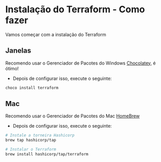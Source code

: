 # Instalação do Terraform - Como fazer

Vamos começar com a instalação do Terraform

## Janelas
Recomendo usar o Gerenciador de Pacotes do Windows [Chocolatey](https://chocolatey.org/), é ótimo!
- Depois de configurar isso, execute o seguinte:
```powershell
choco install terraform
```

## Mac
Recomendo usar o Gerenciador de Pacotes do Mac [HomeBrew](https://brew.sh/)
- Depois de configurar isso, execute o seguinte:
```bash
# Instale a torneira Hashicorp
brew tap hashicorp/tap

# Instalar o Terraform
brew install hashicorp/tap/terraform
```